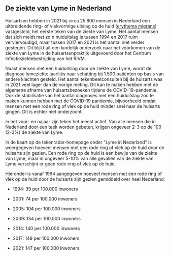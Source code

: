 ## De ziekte van Lyme in Nederland

Huisartsen hebben in 2021 bij circa 25.600 mensen in Nederland een uitbreidende ring- of vlekvormige uitslag op de huid ([erythema migrans](/informatie/erythema-migrans)) vastgesteld, het eerste teken van de ziekte van Lyme. Het aantal mensen dat zich meldt met zo'n huiduitslag is tussen 1994 en 2017 ruim verviervoudigd, maar tussen 2017 en 2021 is het aantal niet verder gestegen. Dit blijkt uit een landelijk onderzoek naar het vóórkomen van de ziekte van Lyme in de huisartsenpraktijk uitgevoerd door het Centrum Infectieziektebestrijding van het RIVM.

Naast mensen met een huiduitslag door de ziekte van Lyme, wordt de diagnose lymeziekte jaarlijks naar schatting bij 1.500 patiënten op basis van andere klachten gesteld. Het aantal tekenbeetconsulten bij de huisarts was in 2021 veel lager dan de vorige meting. Dit kan te maken hebben met de algemene afname van huisartsbezoeken tijdens de COVID-19-pandemie. Ook de stabilisatie van het aantal diagnoses met een huiduitslag zou te maken kunnen hebben met de COVID-19 pandemie, bijvoorbeeld omdat mensen met een rode ring of vlek op de huid minder snel naar de huisarts gingen. Dit is echter niet onderzocht.

In het voor- en najaar zijn teken het meest actief. Van alle mensen die in Nederland door een teek worden gebeten, krijgen ongeveer 2-3 op de 100 (2-3%) de ziekte van Lyme.

In de kaart op de tekenradar-homepage onder "Lyme in Nederland" is weergegeven hoeveel mensen met een rode ring of vlek op de huid door de huisarts zijn gezien. Een rode ring op de huid is een bewijs van de ziekte van Lyme, maar in ongeveer 5-10% van alle gevallen van de ziekte van Lyme verschijnt er geen rode ring of vlek op de huid.

Hieronder is vanaf 1994 aangegeven hoeveel mensen met een rode ring of vlek op de huid door de huisarts zijn gezien gemiddeld over heel Nederland:

- 1994:   39 per 100.000 inwoners

- 2001:   74 per 100.000 inwoners

- 2005: 104 per 100.000 inwoners

- 2009: 134 per 100.000 inwoners

- 2014: 140 per 100.000 inwoners

- 2017: 149 per 100.000 inwoners

- 2021: 147 per 100.000 inwoners
